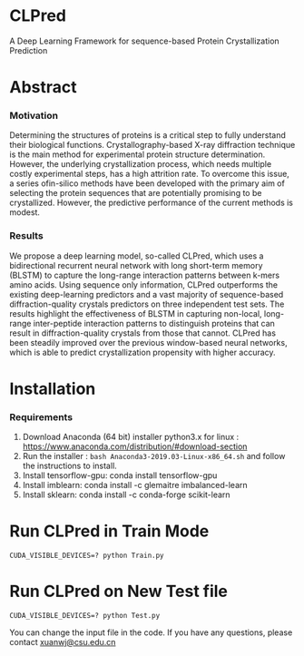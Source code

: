 # CLPred
A Deep Learning Framework for sequence-based Protein Crystallization Prediction
# Abstract

### Motivation
Determining the structures of proteins is a critical step to fully understand their biological functions. Crystallography-based X-ray diffraction technique is the main method for experimental protein structure determination. However, the underlying crystallization process, which needs multiple costly experimental steps, has a high attrition rate. To overcome this issue, a series ofin-silico methods have been developed with the primary aim of selecting the protein sequences that are potentially promising to be crystallized. However, the predictive performance of the current methods is modest. 

### Results
We propose a deep learning model, so-called CLPred, which uses a bidirectional recurrent neural network with long short-term memory (BLSTM) to capture the long-range interaction patterns between k-mers amino acids. Using sequence only information, CLPred outperforms the existing deep-learning predictors and a vast majority of sequence-based diffraction-quality crystals predictors on three independent test sets. The results highlight the effectiveness of BLSTM in capturing non-local, long-range inter-peptide interaction patterns to distinguish proteins that can result in diffraction-quality crystals from those that cannot. CLPred has been steadily improved over the previous window-based neural networks, which is able to predict crystallization propensity with higher accuracy.


# Installation

### Requirements

1. Download Anaconda (64 bit) installer python3.x for linux : https://www.anaconda.com/distribution/#download-section
2. Run the installer : `bash Anaconda3-2019.03-Linux-x86_64.sh` and follow the instructions to install.
3. Install tensorflow-gpu: conda install tensorflow-gpu 
4. Install imblearn: conda install -c glemaitre imbalanced-learn
5. Install sklearn: conda install -c conda-forge scikit-learn
    
# Run CLPred in Train Mode
  `CUDA_VISIBLE_DEVICES=? python Train.py`
  
# Run CLPred on New Test file
  `CUDA_VISIBLE_DEVICES=? python Test.py`

You can change the input file in the code.
If you have any questions, please contact xuanwj@csu.edu.cn

